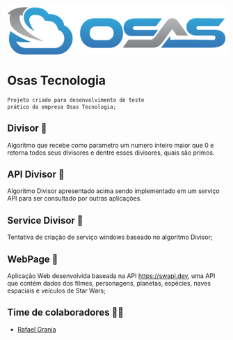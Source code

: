 <img src="LOGO-OSAS.png">

# Osas Tecnologia 
~~~
Projeto criado para desenvolvimento de teste 
prático da empresa Osas Tecnologia;
~~~

## Divisor 🔢
  Algoritmo que recebe como parametro um numero inteiro maior que 0 e retorna todos seus divisores e dentre esses divisores, quais são primos.

## API Divisor 📡
  Algoritmo Divisor apresentado acima sendo implementado em um serviço API para ser consultado por outras aplicações.

## Service Divisor 🛅
  Tentativa de criação de serviço windows baseado no algoritmo Divisor;

## WebPage 🤖
  Aplicação Web desenvolvida baseada na API https://swapi.dev, uma API que contém dados dos filmes, personagens, planetas, espécies, naves espaciais e veículos de Star Wars;

## Time de colaboradores  👨‍💻

- [Rafael Granja](https://gitlab.com/rafael.granja)
